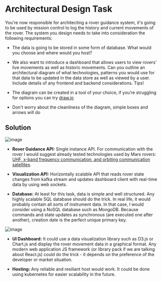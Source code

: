 # Architectural Design Task

You're now responsible for architecting a rover guidance system, it's going to be used by mission control to log
the history and current movements of the rover. The system you design needs to take into consideration the
following requirements: 

- The data is going to be stored in some form of database. What would you choose and where would you host?
- We also want to introduce a dashboard that allows users to view rovers' live movements as well as historic movements. Can you outline an architectural diagram of what technologies, patterns you would use for that data to be updated in the data store as well as viewed by a user. Include details of any frontend and backend considerations. Tips!

- The diagram can be created in a tool of your choice, if you’re struggling for options you can try
[draw.io](http://draw.io/)
- Don't worry about the cleanliness of the diagram, simple boxes and arrows will do

## Solution

![image](https://user-images.githubusercontent.com/47808459/221596730-cd953f5d-418d-4617-bc4f-86209955d32a.png)

- **Rover Guidance API:** Single instance API. For communication with the rover I would suggest already tested technologies used by Mars rovers: [UHF, x-band frequency communication, and orbiting communication satellites](https://mars.nasa.gov/msl/mission/communications/).

- **Visualization API:** Horizontally scalable API that reads rover state changes from kafka stream and updates dashboard client with real-time data by using web sockets.

- **Database:** At least for this task, data is simple and well structured. Any highly scalable SQL database should do the trick. In real life, it would probably contain all sorts of instrument data. In that case, I would consider using a NoSQL database such as MongoDB. Because commands and state updates as synchronous (are executed one after another), creation date is the perfect unique primary key.
    
![image](https://user-images.githubusercontent.com/47808459/221586373-db5b3e30-c1d5-48b6-b03b-8df5d0b2dc26.png)

- **UI Dashboard:** It could use a data visualization library such as D3.js or Chart.js and display the rover movement data in a graphical format. Any modern web application JS framework (or library pack if we are talking about React.js) could do the trick - it depends on the preference of the developer or market situation.

- **Hosting:** Any reliable and resiliant host would work. It could be done using kubernetes for easier scalability in the future.
